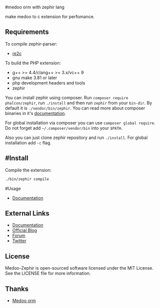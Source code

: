 #medoo orm with zephir lang

make medoo to c extension for perfomance.


Requirements
------------
To compile zephir-parser:

* [re2c](http://re2c.org/)

To build the PHP extension:

* g++ >= 4.4/clang++ >= 3.x/vc++ 9
* gnu make 3.81 or later
* php development headers and tools
* zephir

You can install zephir using composer.
Run `composer require phalcon/zephir`, run `./install` and then run `zephir`
from your `bin-dir`. By default it is `./vendor/bin/zephir`.
You can read more about composer binaries
in it's [documentation](https://getcomposer.org/doc/articles/vendor-binaries.md).

For global installation via composer you can use `composer global require`.
Do not forget add `~/.composer/vendor/bin` into your `$PATH`.

Also you can just clone zephir repository and run `./install`.
For global installation add `-c` flag.

#Install
------------------
Compile the extension:

```bash
./bin/zephir compile
```

#Usage

* [Documentation](http://medoo.in/)


External Links
--------------
* [Documentation](http://zephir-lang.com/)
* [Official Blog](http://blog.zephir-lang.com/)
* [Forum](https://forum.zephir-lang.com/)
* [Twitter](https://twitter.com/zephirlang)


License
-------
Medoo-Zephir is open-sourced software licensed under the MIT License. See the LICENSE file for more information.

Thanks
------------

* [ Medoo orm ](http://medoo.in/)